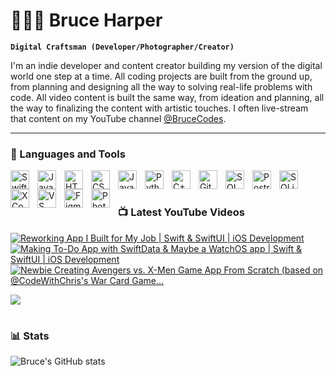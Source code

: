 # 👨🏾‍💻 Bruce Harper

**`Digital Craftsman (Developer/Photographer/Creator)`**

I'm an indie developer and content creator building my version of the digital world one step at a time. All coding projects are built from the ground up, from planning and designing all the way to solving real-life problems with code. All video content is built the same way, from ideation and planning, all the way to finalizing the content with artistic touches. I often live-stream that content on my YouTube channel [@BruceCodes][youtube].
<!--
   <p align="left">
      <a href="https://www.youtube.com/c/fknight?sub_confirmation=1">
         <img alt="youtube subscribers" title="Subscribe to my YouTube channel" src="https://custom-icon-badges.demolab.com/youtube/channel/subscribers/UC2WHjPDvbE6O328n17ZGcfg?color=%23E05D44&label=SUBSCRIBE&logo=video&logoColor=white&style=for-the-badge&labelColor=CE4630"/></a> 
      <a href="https://www.youtube.com/c/fknight">
         <img alt="youtube views" title="YouTube views" src="https://custom-icon-badges.demolab.com/youtube/channel/views/UC2WHjPDvbE6O328n17ZGcfg?color=%23E1AD0E&logo=eye&logoColor=white&style=for-the-badge&labelColor=C79600"/></a> 
      <a href="https://github.com/ForrestKnight?tab=followers">
         <img alt="followers" title="Follow me on Github" src="https://custom-icon-badges.demolab.com/github/followers/ForrestKnight?color=236ad3&labelColor=1155ba&style=for-the-badge&logo=person-add&label=Follow&logoColor=white"/></a>
      <a href="https://github.com/ForrestKnight?tab=repositories&sort=stargazers">
         <img alt="total stars" title="Total stars on GitHub" src="https://custom-icon-badges.demolab.com/github/stars/ForrestKnight?color=55960c&style=for-the-badge&labelColor=488207&logo=star"/></a>
   </p>
-->
---

### 🧰 Languages and Tools


<img align="left" alt="Swift & SwiftUI" width="30px" style="padding-right:10px;" src="https://cdn.jsdelivr.net/gh/devicons/devicon@latest/icons/swift/swift-original.svg" />         
<img align="left" alt="Java" width="30px" style="padding-right:10px;" src="https://cdn.jsdelivr.net/gh/devicons/devicon/icons/java/java-original.svg"/>
<!--<img align="left" alt="Git" width="30px" style="padding-right:10px;" src="https://cdn.jsdelivr.net/gh/devicons/devicon/icons/git/git-original.svg" />-->
<img align="left" alt="HTML" width="30px" style="padding-right:10px;" src="https://cdn.jsdelivr.net/gh/devicons/devicon/icons/html5/html5-plain.svg" />
<img align="left" alt="CSS" width="30px" style="padding-right:10px;" src="https://cdn.jsdelivr.net/gh/devicons/devicon/icons/css3/css3-plain.svg" />
<img align="left" alt="JavaScript" width="30px" style="padding-right:10px;" src="https://cdn.jsdelivr.net/gh/devicons/devicon/icons/javascript/javascript-plain.svg" />
<img align="left" alt="Python" width="30px" style="padding-right:10px;" src="https://cdn.jsdelivr.net/gh/devicons/devicon/icons/python/python-plain.svg" />
<img align="left" alt="C++" width="30px" style="padding-right:10px;" src="https://cdn.jsdelivr.net/gh/devicons/devicon/icons/cplusplus/cplusplus-line.svg" />
<img align="left" alt="GitHub" width="30px" style="padding-right:10px;" src="https://cdn.jsdelivr.net/gh/devicons/devicon/icons/github/github-original.svg" />
<img align="left" alt="SQL" width="30px" style="padding-right:10px;" src="https://cdn.jsdelivr.net/gh/devicons/devicon@latest/icons/azuresqldatabase/azuresqldatabase-original.svg" />
<img align="left" alt="PostreSQL" width="30px" style="padding-right:10px;" src="https://cdn.jsdelivr.net/gh/devicons/devicon@latest/icons/postgresql/postgresql-original.svg" />
<img align="left" alt="SQLite" width="30px" style="padding-right:10px;" src="https://cdn.jsdelivr.net/gh/devicons/devicon@latest/icons/sqlite/sqlite-original.svg" />
<img align="left" alt="XCode" width="30px" style="padding-right:10px;" src="https://cdn.jsdelivr.net/gh/devicons/devicon@latest/icons/xcode/xcode-original.svg" />
<img align="left" alt="VS Code" width="30px" style="padding-right:10px;" src="https://cdn.jsdelivr.net/gh/devicons/devicon@latest/icons/vscode/vscode-original.svg" />
<img align="left" alt="Figma" width="30px" style="padding-right:10px;" src="https://cdn.jsdelivr.net/gh/devicons/devicon@latest/icons/figma/figma-original.svg" />
<img align="left" alt="Photoshop" width="30px" style="padding-right:10px;" src="https://cdn.jsdelivr.net/gh/devicons/devicon@latest/icons/photoshop/photoshop-original.svg" />
<br />

#

### 📺 Latest YouTube Videos

<!-- BEGIN YOUTUBE-CARDS -->
[![Reworking App I Built for My Job | Swift & SwiftUI | iOS Development](https://ytcards.demolab.com/?id=YiAPoZ85j14&title=Reworking+App+I+Built+for+My+Job+%7C+Swift+%26+SwiftUI+%7C+iOS+Development&lang=en&timestamp=1720175797&background_color=%230d1117&title_color=%23ffffff&stats_color=%23dedede&max_title_lines=1&width=250&border_radius=5 "Reworking App I Built for My Job | Swift & SwiftUI | iOS Development")](https://www.youtube.com/watch?v=YiAPoZ85j14)
[![Making To-Do App with SwiftData & Maybe a WatchOS app | Swift & SwiftUI | iOS Development](https://ytcards.demolab.com/?id=D6bynuhaWwU&title=Making+To-Do+App+with+SwiftData+%26+Maybe+a+WatchOS+app+%7C+Swift+%26+SwiftUI+%7C+iOS+Development&lang=en&timestamp=1723480966&background_color=%230d1117&title_color=%23ffffff&stats_color=%23dedede&max_title_lines=1&width=250&border_radius=5 "Making To-Do App with SwiftData & Maybe a WatchOS app | Swift & SwiftUI | iOS Development")](https://www.youtube.com/watch?v=D6bynuhaWwU)
[![Newbie Creating Avengers vs. X-Men Game App From Scratch (based on @CodeWithChris's War Card Game…](https://ytcards.demolab.com/?id=lTNJ8YjNKig&title=Newbie+Creating+Avengers+vs.+X-Men+Game+App+From+Scratch+%28based+on+%40CodeWithChris%27s+War+Card+Game%E2%80%A6&lang=en&timestamp=1710430641&background_color=%230d1117&title_color=%23ffffff&stats_color=%23dedede&max_title_lines=1&width=250&border_radius=5 "Newbie Creating Avengers vs. X-Men Game App From Scratch (based on @CodeWithChris's War Card Game…")](https://www.youtube.com/watch?v=lTNJ8YjNKig)
<!-- END YOUTUBE-CARDS -->

[<img src="https://custom-icon-badges.demolab.com/badge/-Subscribe%20For%20More-red?style=for-the-badge&logo=video&logoColor=white"/>](https://www.youtube.com/@brucecodes?sub_confirmation=1)

#

### 📊 Stats

![Bruce's GitHub stats](https://github-readme-stats.vercel.app/api?username=brucec0des&show_icons=true&theme=solarized-dark)

<!-- ![GitHub Streak](https://streak-stats.demolab.com?user=ForrestKnight&theme=gruvbox&border_radius=4.5) -->

#
<!--
<details>
 <summary><h3>👨‍💻 Forrest's Coding Journey</h3></summary>
   I started my coding journey as a naive computer science student with a passion to learn everything I could about this programming world - code, unix, linux, theory. And all the while, teaching myself iOS development with a dream to build my own app, but that soon got overshadowed by my desire to excel in Java. A desire that landed me a full-stack software engineering job upon graduation. However, I had another desire I had been pursuing throughout this time - YouTube content creation. I eventually ended up quitting my software engineering job to pursue YouTube full-time, and that has been my focus ever since. But there's something that's always bothered me about my journey - abandoning my dream of building my own app to pursue the safe route, a job. Now I've already taken the leap away from that safety net into this uncomfortable, unexplored world that it being a creator. And it worked out, but again, it became comfortable. It's easier to create a video than go out on a ledge and build my own product. I do have to eat, at the end of the day, but I think it's time. It's time to get uncomfortable again. I have a burning desire to get back on the horse, and fulfill that dream younger me had of building my own app, my own product. And in order to do that, I'll be implmementing a few measures to streamline my YouTube content to focus more time on fulfilling that dream - a dream that I'll be ready to tackle in 2023 due to the measure I'm putting in place now until the end of 2022. Don't wait up, because I'm coming.
-->
[website]: https://linktr.ee/brucecodes
[youtube]: https://www.youtube.com/@brucecodes/streams?sub_confirmation=1
